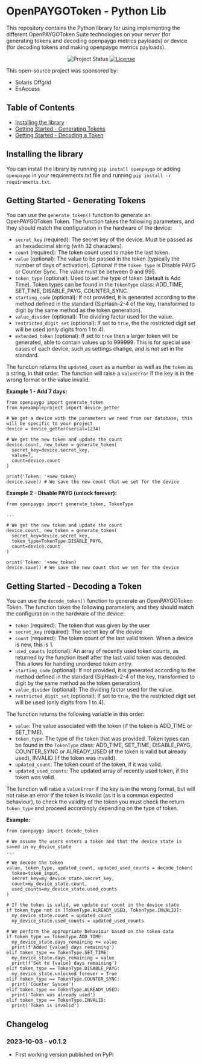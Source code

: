 # OpenPAYGOToken - Python Lib

This repository contains the Python library for using implementing the different OpenPAYGOToken Suite technologies on your server (for generating tokens and decoding openpaygo metrics payloads) or device (for decoding tokens and making openpaygo metrics payloads).  

<p align="center">
  <img
    alt="Project Status"
    src="https://img.shields.io/badge/Project%20Status-beta-orange"
  >
  <a href="https://github.com/openpaygo/metrics/blob/main/LICENSE" target="_blank">
    <img
      alt="License"
      src="https://img.shields.io/github/license/openpaygo/openpaygo-python"
    >
  </a>
</p>

This open-source project was sponsored by: 
- Solaris Offgrid
- EnAccess

## Table of Contents

  - [Installing the library](#installing-the-library)
  - [Getting Started - Generating Tokens](#getting-started---generating-tokens)
  - [Getting Started - Decoding a Token](#getting-started---decoding-a-token)


## Installing the library

You can install the library by running `pip install openpaygo` or adding `openpaygo` in your requirements.txt file and running `pip install -r requirements.txt`. 

## Getting Started - Generating Tokens

You can use the `generate_token()` function to generate an OpenPAYGOToken Token. The function takes the following parameters, and they should match the configuration in the hardware of the device: 

- `secret_key` (required): The secret key of the device. Must be passed as an hexadecimal string (with 32 characters). 
- `count` (required): The token count used to make the last token.
- `value` (optional): The value to be passed in the token (typically the number of days of activation). Optional if the `token_type` is Disable PAYG or Counter Sync. The value must be between 0 and 995. 
- `token_type` (optional): Used to set the type of token (default is Add Time). Token types can be found in the `TokenType` class: ADD_TIME, SET_TIME, DISABLE_PAYG, COUNTER_SYNC. 
- `starting_code` (optional): If not provided, it is generated according to the method defined in the standard (SipHash-2-4 of the key, transformed to digit by the same method as the token generation).
- `value_divider` (optional): The dividing factor used for the value. 
- `restricted_digit_set` (optional): If set to `true`, the the restricted digit set will be used (only digits from 1 to 4). 
- `extended_token` (optional): If set to `true` then a larger token will be generated, able to contain values up to 999999. This is for special use cases of each device, such as settings change, and is not set in the standard. 

The function returns the `updated_count` as a number as well as the `token` as a string, in that order. The function will raise a `ValueError` if the key is in the wrong format or the value invalid. 


**Example 1 - Add 7 days:**

```
from openpaygo import generate_token
from myexampleproject import device_getter

# We get a device with the parameters we need from our database, this will be specific to your project
device = device_getter(serial=1234)

# We get the new token and update the count
device.count, new_token = generate_token(
  secret_key=device.secret_key,
  value=7,
  count=device.count
)

print('Token: '+new_token)
device.save() # We save the new count that we set for the device
```

**Example 2 - Disable PAYG (unlock forever):**

```
from openpaygo import generate_token, TokenType

...

# We get the new token and update the count
device.count, new_token = generate_token(
  secret_key=device.secret_key,
  token_type=TokenType.DISABLE_PAYG,
  count=device.count
)

print('Token: '+new_token)
device.save() # We save the new count that we set for the device
```


## Getting Started - Decoding a Token

You can use the `decode_token()` function to generate an OpenPAYGOToken Token. The function takes the following parameters, and they should match the configuration in the hardware of the device: 

- `token` (required): The token that was given by the user
- `secret_key` (required): The secret key of the device
- `count` (required): The token count of the last valid token. When a device is new, this is 1. 
- `used_counts` (optional): An array of recently used token counts, as returned by the function itself after the last valid token was decoded. This allows for handling unordered token entry. 
- `starting_code` (optional): If not provided, it is generated according to the method defined in the standard (SipHash-2-4 of the key, transformed to digit by the same method as the token generation).
- `value_divider` (optional): The dividing factor used for the value. 
- `restricted_digit_set` (optional): If set to `true`, the the restricted digit set will be used (only digits from 1 to 4). 


The function returns the following variable in this order: 
- `value`: The value associated with the token (if the token is ADD_TIME or SET_TIME). 
- `token_type`: The type of the token that was provided. Token types can be found in the `TokenType` class: ADD_TIME, SET_TIME, DISABLE_PAYG, COUNTER_SYNC or ALREADY_USED (if the token is valid but already used), INVALID (if the token was invalid). 
- `updated_count`: The token count of the token, if it was valid. 
- `updated_used_counts`: The updated array of recently used token, if the token was valid. 

The function will raise a `ValueError` if the key is in the wrong format, but will not raise an error if the token is invalid (as it is a common expected behaviour), to check the validity of the token you must check the return `token_type` and proceed accordingly depending on the type of token. 


**Example:**

```
from openpaygo import decode_token

# We assume the users enters a token and that the device state is saved in my_device_state
...

# We decode the token
value, token_type, updated_count, updated_used_counts = decode_token(
  token=token_input,
  secret_key=my_device_state.secret_key,
  count=my_device_state.count,
  used_counts=my_device_state.used_counts
)

# If the token is valid, we update our count in the device state
if token_type not in [TokenType.ALREADY_USED, TokenType.INVALID]:
  my_device_state.count = updated_count
  my_device_state.used_counts = updated_used_counts

# We perform the appropriate behaviour based on the token data
if token_type == TokenType.ADD_TIME:
  my_device_state.days_remaining += value
  print(f'Added {value} days remaining')
elif token_type == TokenType.SET_TIME:
  my_device_state.days_remaining = value
  print(f'Set to {value} days remaining')
elif token_type == TokenType.DISABLE_PAYG:
  my_device_state.unlocked_forever = True
elif token_type == TokenType.COUNTER_SYNC:
  print('Counter Synced')
elif token_type == TokenType.ALREADY_USED:
  print('Token was already used')
elif token_type == TokenType.INVALID:
  print('Token is invalid')
```


## Changelog

### 2023-10-03 - v0.1.2
- First working version published on PyPi